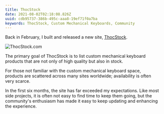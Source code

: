 ```yaml
---
title: ThocStock
date: 2021-08-02T02:18:08.826Z
uuid: cdb95737-386b-495c-aaa8-19ef71f0a7ba
keywords: ThocStock, Custom Mechanical Keyboards, Community
---
```


Back in February, I built and released a new site, [ThocStock](https://thocstock.com).

![ThocStock.com](/assets/images/posts/thocstock.png)

The primary goal of ThocStock is to list custom mechanical keyboard products that are not only of high quality but also in stock.

For those not familiar with the custom mechanical keyboard space, products are scattered across many sites worldwide; availability is often very scarce.

In the first six months, the site has far exceeded my expectations. Like most side projects, it is often not easy to find time to keep them going, but the community's enthusiasm has made it easy to keep updating and enhancing the experience.
